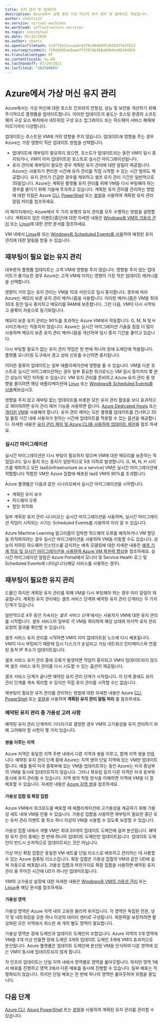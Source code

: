 ```yaml
---
title: 유지 관리 및 업데이트
description: Azure에서 실행 중인 가상 머신의 유지 관리 및 업데이트 개요입니다.
author: shants123
ms.service: virtual-machines
ms.workload: infrastructure-services
ms.topic: conceptual
ms.date: 05/22/2020
ms.author: shants
ms.openlocfilehash: 51df72e31acaadc83f4c094b99fa938377e5f023
ms.sourcegitcommit: f28ebb95ae9aaaff3f87d8388a09b41e0b3445b5
ms.translationtype: HT
ms.contentlocale: ko-KR
ms.lasthandoff: 03/29/2021
ms.locfileid: "102500005"
---
```

# <a name="maintenance-for-virtual-machines-in-azure"></a>Azure에서 가상 머신 유지 관리

Azure에서는 가상 머신에 대한 호스트 인프라의 안정성, 성능 및 보안을 개선하기 위해 주기적으로 플랫폼을 업데이트합니다. 이러한 업데이트의 용도는 호스팅 환경의 소프트웨어 구성 요소 패치에서 네트워킹 구성 요소 업그레이드 또는 하드웨어 서비스 해제에 이르기까지 다양합니다. 

업데이트는 호스트된 VM에 거의 영향을 주지 않습니다. 업데이트에 영향을 주는 경우 Azure는 가장 영향이 적은 업데이트 방법을 선택합니다.

- 업데이트에 재부팅이 필요하지 않으면, 호스트가 업데이트되는 동안 VM이 일시 중지되거나, VM이 이미 업데이트된 호스트로 실시간 마이그레이션됩니다. 
- 유지 관리에 재부팅이 필요한 경우 계획된 유지 관리에 대한 알림이 제공됩니다. Azure는 사용자가 편리한 시간에 유지 관리를 직접 시작할 수 있는 시간 범위도 제공합니다. 유지 관리가 긴급한 경우를 제외하고 셀프 유지 관리 기간은 일반적으로 35일입니다. Azure는 계획된 플랫폼 유지 관리를 위해 VM을 다시 부팅해야 하는 경우를 줄이기 위해 기술에 투자하고 있습니다. 계획된 유지 관리를 관리하는 방법에 대한 지침은 Azure [CLI](maintenance-notifications-cli.md), [PowerShell](maintenance-notifications-powershell.md) 또는 [포털](maintenance-notifications-portal.md)을 사용하여 계획된 유지 관리 알림 처리를 참조하세요.

이 페이지에서는 Azure에서 두 가지 유형의 유지 관리를 모두 수행하는 방법을 설명합니다. 계획되지 않은 이벤트(중단)에 대한 자세한 내용은 [Windows용 VM의 가용성 관리](./availability.md) 또는 [Linux](./availability.md)에 대한 관련 문서를 참조하세요.

VM 내에서 [Linux](./linux/scheduled-events.md)용 또는 [Windows용 Scheduled Events를 사용](./windows/scheduled-events.md)하여 예정된 유지 관리에 대한 알림을 받을 수 있습니다.



## <a name="maintenance-that-doesnt-require-a-reboot"></a>재부팅이 필요 없는 유지 관리

대부분의 플랫폼 업데이트는 고객 VM에 영향을 주지 않습니다. 영향을 주지 않는 업데이트가 불가능한 경우 Azure는 고객 VM에 미치는 영향이 가장 적은 업데이트 메커니즘을 선택합니다. 

영향이 거의 없는 유지 관리는 VM을 10초 미만으로 일시 중지합니다. 경우에 따라 Azure는 메모리 보존 유지 관리 메커니즘을 사용합니다. 이러한 메커니즘은 VM을 최대 30초 동안 일시 중지하고 메모리를 RAM에 보존합니다. 그런 다음, VM이 다시 시작되고 클록이 자동으로 동기화됩니다. 

메모리 보존 유지 관리는 90%를 초과하는 Azure VM에서 작동합니다. G, M, N 및 H 시리즈에서는 작동하지 않습니다. Azure는 실시간 마이그레이션 기술을 점점 더 많이 사용하며 메모리 보존 유지 관리 메커니즘을 개선하여 일시 중지 기간을 줄이고 있습니다.  

다시 부팅할 필요가 없는 유지 관리 작업은 한 번에 하나의 장애 도메인에 적용됩니다. 플랫폼 모니터링 도구에서 경고 상태 신호를 수신하면 중지됩니다. 

이러한 종류의 업데이트는 일부 애플리케이션에 영향을 줄 수 있습니다. VM을 다른 호스트로 실시간 마이그레이션하는 경우 일부 중요한 워크로드는 VM 일시 중지까지 몇 분간 성능이 약간 저하될 수 있습니다. VM 유지 관리를 준비하고 Azure 유지 관리 중 영향을 줄이려면 해당 애플리케이션에 [Linux](./linux/scheduled-events.md) 또는 [Windows용 Scheduled Events를 사용](./windows/scheduled-events.md)해보십시오. 

영향을 주지 않고 재부팅 없는 업데이트를 비롯한 모든 유지 관리 활동을 보다 효과적으로 제어하려면 유지 관리 제어 기능을 사용하면 됩니다. [Azure Dedicated Hosts](./dedicated-hosts.md) 또는 [격리된 VM](../security/fundamentals/isolation-choices.md)을 사용해야 합니다. 유지 관리 제어는 모든 플랫폼 업데이트를 건너뛰고 35일 롤링 기간 내에 사용자가 원하는 시간에 업데이트를 적용할 수 있는 옵션을 제공합니다. 자세한 내용은 [유지 관리 제어 및 Azure CLI를 사용하여 업데이트 제어](maintenance-control.md)를 참조 하세요.


### <a name="live-migration"></a>실시간 마이그레이션

실시간 마이그레이션은 다시 부팅이 필요하지 않으며 VM에 대한 메모리를 보존하는 작업입니다. 일시 중지 또는 중지가 일반적으로 5초 이하로 발생합니다. G, M, N, H 시리즈를 제외하고 모든 IaaS(infrastructure as a service) VM은 실시간 마이그레이션에 적합합니다 적합한 VM은 Azure 집합에 배포된 IaaS VM의 90%를 초과합니다. 

Azure 플랫폼은 다음과 같은 시나리오에서 실시간 마이그레이션을 시작합니다.
- 계획된 유지 보수
- 하드웨어 오류
- 할당 최적화

일부 계획된 유지 관리 시나리오는 실시간 마이그레이션을 사용하며, 실시간 마이그레이션 작업이 시작되는 시기는 Scheduled Events를 사용하여 미리 알 수 있습니다.

Azure Machine Learning 알고리즘이 임박한 하드웨어 오류를 예측하거나 VM 할당을 최적화하려는 경우 실시간 마이그레이션을 사용하여 VM을 이동할 수도 있습니다. 성능이 저하된 하드웨어 인스턴스를 감지하는 예측 모델링에 대한 자세한 내용은 [예측 기계 학습 및 실시간 마이그레이션을 사용하여 Azure VM 복원력 향상](https://azure.microsoft.com/blog/improving-azure-virtual-machine-resiliency-with-predictive-ml-and-live-migration/?WT.mc_id=thomasmaurer-blog-thmaure)을 참조하세요. 실시간 마이그레이션 알림은 Azure Portal에서 모니터 및 Service Health 로그 및 Scheduled Events에 나타납니다(해당 서비스를 사용하는 경우).

## <a name="maintenance-that-requires-a-reboot"></a>재부팅이 필요한 유지 관리

드물긴 하지만 계획된 유지 관리를 위해 VM을 다시 부팅해야 하는 경우 미리 알림이 제공됩니다. 계획된 유지 관리에는 셀프 서비스 단계와 예약된 유지 관리 단계라는 두 가지 단계가 있습니다.

일반적으로 4주 동안 지속되는 *셀프 서비스 단계* 에서는 사용자가 VM에 대한 유지 관리를 시작합니다. 셀프 서비스의 일부로 각 VM을 쿼리하여 해당 상태와 마지막 유지 관리 요청의 결과를 확인할 수 있습니다.

셀프 서비스 유지 관리를 시작하면 VM이 이미 업데이트된 노드에 다시 배포됩니다. VM이 다시 부팅되기 때문에 임시 디스크가 손실되고 가상 네트워크 인터페이스와 연결된 동적 IP 주소가 업데이트됩니다.

셀프 서비스 유지 관리 중에 오류가 발생하면 작업이 중지되고 VM이 업데이트되지 않으며 셀프 서비스 유지 관리를 다시 시도할 수 있는 옵션이 제공됩니다. 

셀프 서비스 단계가 끝나면 예약된 유지 관리 단계가 시작됩니다. 이 단계 중에도 유지 관리 단계를 계속 쿼리할 수 있지만 직접 유지 관리를 시작할 수는 없습니다.

재부팅이 필요한 유지 관리를 관리하는 방법에 대한 자세한 내용은 Azure [CLI](maintenance-notifications-cli.md), [PowerShell](maintenance-notifications-powershell.md) 또는 [포털](maintenance-notifications-portal.md)을 사용하여 **계획된 유지 관리 알림 처리** 를 참조하세요. 

### <a name="availability-considerations-during-scheduled-maintenance"></a>예약된 유지 관리 중 가용성 고려 사항 

예약된 유지 관리 단계까지 기다리기로 결정한 경우 VM의 고가용성을 유지 관리하기 위해 고려해야 할 사항이 몇 가지 있습니다. 

#### <a name="paired-regions"></a>쌍을 이루는 지역

Azure 지역은 동일한 지역 주변 내에서 다른 지역과 쌍을 이루고, 함께 지역 쌍을 만듭니다. 예약된 유지 관리 단계 중에 Azure는 지역 쌍의 단일 지역에 있는 VM만 업데이트합니다. 예를 들어 미국 중북부에 있는 VM을 업데이트하는 동안 Azure는 미국 중남부의 VM을 동시에 업데이트하지 않습니다. 그러나 북유럽 등의 다른 지역은 미국 동부와 동시에 유지 관리될 수 있습니다. 지역 쌍의 작동 방식을 이해하면 지역에 VM을 더 잘 배포할 수 있습니다. 자세한 내용은 [Azure 지역 쌍](../best-practices-availability-paired-regions.md)을 참조하세요.

#### <a name="availability-sets-and-scale-sets"></a>가용성 집합 및 확장 집합

Azure VM에서 워크로드를 배포할 때 애플리케이션에 고가용성을 제공하기 위해 가용성 세트 내에 VM을 만들 수 있습니다. 가용성 집합을 사용하면 재부팅이 필요한 중단 또는 유지 관리 이벤트 중 최소 하나 이상의 VM을 사용할 수 있도록 보장할 수 있습니다.

가용성 집합 내에서 개별 VM은 최대 20개의 업데이트 도메인에 걸쳐 분산됩니다. 예약된 유지 관리 중에는 한 번에 하나의 업데이트 도메인만 업데이트됩니다. 업데이트 도메인이 반드시 순차적으로 업데이트되는 것은 아닙니다. 

가상 머신 확장 집합은 동일한 VM 세트를 단일 리소스로 배포하고 관리하는 데 사용할 수 있는 Azure 컴퓨팅 리소스입니다. 확장 집합은 가용성 집합의 VM과 같은 UD에 걸쳐 자동으로 배포됩니다. 가용성 집합과 마찬가지로 확장 집합을 사용하면 예약된 유지 관리 중 주어진 시간에 UD가 하나만 업데이트됩니다.

VM의 고가용성 설정에 대한 자세한 내용은 [Windows용 VM의 가용성 관리](./availability.md) 또는 [Linux](./availability.md)용 해당 문서를 참조하세요.

#### <a name="availability-zones"></a>가용성 영역

가용성 영역은 Azure 지역 내의 고유한 물리적 위치입니다. 각 영역은 독립된 전원, 냉각 및 네트워킹을 갖춘 하나 이상의 데이터 센터로 구성됩니다. 복원력을 보장하려면 활성화된 모든 지역에서 최소한 세 개의 별도 영역이 필요합니다. 

가용성 영역은 장애 도메인과 업데이트 도메인의 조합입니다. Azure 지역의 3개 영역에 VM을 3개 이상 만들면 장애 도메인 3개와 업데이트 도메인 3개에 VM이 효과적으로 분산됩니다. Azure 플랫폼은 업데이트 도메인에 분산된 VM을 인식하여 다른 영역에 있는 VM이 동시에 업데이트되지 않게 합니다.

각 인프라 업데이트는 단일 지역 내에서 영역별로 영역을 롤아웃합니다. 하지만 영역 1에서 배포를 진행하고 영역 2에서 다른 배포를 동시에 진행할 수 있습니다. 일부 배포는 직렬화되지 않습니다. 하지만 단일 배포는 한 번에 하나의 영역만 롤아웃하여 위험을 줄입니다.

## <a name="next-steps"></a>다음 단계 

[Azure CLI](maintenance-notifications-cli.md), [Azure PowerShell](maintenance-notifications-powershell.md) 또는 [포털](maintenance-notifications-portal.md)을 사용하여 계획된 유지 관리를 관리할 수 있습니다.